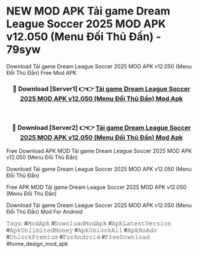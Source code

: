 # NEW MOD APK Tải game Dream League Soccer 2025 MOD APK v12.050 (Menu Đối Thủ Đần) - 79syw
Download Tải game Dream League Soccer 2025 MOD APK v12.050 (Menu Đối Thủ Đần) Free Mod APK

<div align="center">
<h3>🔴 Download [Server1] 👉👉 <a href="https://apk-comot.site?title=Tải_game_Dream_League_Soccer_2025_MOD_APK_v12.050_(Menu_Đối_Thủ_Đần)">Tải game Dream League Soccer 2025 MOD APK v12.050 (Menu Đối Thủ Đần) Mod Apk</a></h3><br>

<h3>🔴 Download [Server2] 👉👉 <a href="https://apk-comot.site?title=Tải_game_Dream_League_Soccer_2025_MOD_APK_v12.050_(Menu_Đối_Thủ_Đần)">Tải game Dream League Soccer 2025 MOD APK v12.050 (Menu Đối Thủ Đần) Mod Apk</a></h3>
</div>


Free Download APK MOD Tải game Dream League Soccer 2025 MOD APK v12.050 (Menu Đối Thủ Đần)

Download Tải game Dream League Soccer 2025 MOD APK v12.050 (Menu Đối Thủ Đần) 

Free APK MOD Tải game Dream League Soccer 2025 MOD APK v12.050 (Menu Đối Thủ Đần) 

Download Tải game Dream League Soccer 2025 MOD APK v12.050 (Menu Đối Thủ Đần) Mod For Android

𝚃𝚊𝚐𝚜: #𝙼𝚘𝚍𝙰𝚙𝚔 #𝙳𝚘𝚠𝚗𝚕𝚘𝚊𝚍𝙼𝚘𝚍𝙰𝚙𝚔 #𝙰𝚙𝚔𝙻𝚊𝚝𝚎𝚜𝚝𝚅𝚎𝚛𝚜𝚒𝚘𝚗 #𝙰𝚙𝚔𝚄𝚗𝚕𝚒𝚖𝚒𝚝𝚎𝚍𝙼𝚘𝚗𝚎𝚢 #𝙰𝚙𝚔𝚄𝚗𝚕𝚘𝚌𝚔𝙰𝚕𝚕 #𝙰𝚙𝚔𝙽𝚘𝙰𝚍𝚜 #𝚄𝚗𝚕𝚘𝚌𝚔𝙿𝚛𝚎𝚖𝚒𝚞𝚖 #𝙵𝚘𝚛𝙰𝚗𝚍𝚛𝚘𝚒𝚍 #𝙵𝚛𝚎𝚎𝙳𝚘𝚠𝚗𝚕𝚘𝚊𝚍 #home_design_mod_apk